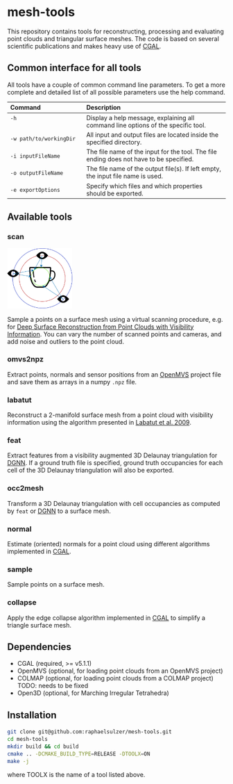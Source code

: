 # mesh-tools
This repository contains tools for reconstructing, processing and evaluating point clouds and triangular surface meshes. 
The code is based on several scientific publications and makes heavy use of [CGAL](https://www.cgal.org/).



## Common interface for all tools

All tools have a couple of common command line parameters. To get a more complete and detailed list of all possible parameters use
the help command.

| Command                 | Description                                                                             |
|:------------------------|:----------------------------------------------------------------------------------------|
| `-h`<img width=180/>    | Display a help message, explaining all command line options of the specific tool.       |
| `-w path/to/workingDir` | All input and output files are located inside the specified directory.                  |
| `-i inputFileName`      | The file name of the input for the tool. The file ending does not have to be specified. |
| `-o outputFileName`     | The file name of the output file(s). If left empty, the input file name is used.        |
| `-e exportOptions`      | Specify which files and which properties should be exported.                            |



## Available tools

### scan

<img style="width:150px;" src="src/scan.png">

Sample a points on a surface mesh using a virtual scanning procedure, e.g. for [Deep Surface Reconstruction from Point Clouds with Visibility Information](https://github.com/raphaelsulzer/dsrv-data).
You can vary the number of scanned points and cameras, and add noise and outliers to the point cloud.

### omvs2npz

Extract points, normals and sensor positions from an [OpenMVS](https://github.com/cdcseacave/openMVS) project file and save them as arrays in a numpy `.npz` file.


### labatut

Reconstruct a 2-manifold surface mesh from a point cloud with visibility information using the algorithm presented in [Labatut et al. 2009](https://diglib.eg.org/handle/10.2312/CGF.v28i8pp2275-2290).

### feat

Extract features from a visibility augmented 3D Delaunay triangulation for [DGNN](https://github.com/raphaelsulzer/dgnn).
If a ground truth file is specified, ground truth occupancies for each cell of the 3D Delaunay triangulation will also be exported.


### occ2mesh

Transform a 3D Delaunay triangulation with cell occupancies as computed by `feat` or [DGNN](https://github.com/raphaelsulzer/dgnn) to a surface mesh.

### normal

Estimate (oriented) normals for a point cloud using different algorithms implemented in [CGAL](https://www.cgal.org/).

### sample

Sample points on a surface mesh.

### collapse

Apply the edge collapse algorithm implemented in [CGAL](https://www.cgal.org/) to simplify a triangle surface mesh.





## Dependencies

- CGAL (required, >= v5.1.1)
- OpenMVS (optional, for loading point clouds from an OpenMVS project)
- COLMAP (optional, for loading point clouds from a COLMAP project) TODO: needs to be fixed
- Open3D (optional, for Marching Irregular Tetrahedra)


## Installation

```bash
git clone git@github.com:raphaelsulzer/mesh-tools.git
cd mesh-tools
mkdir build && cd build
cmake .. -DCMAKE_BUILD_TYPE=RELEASE -DTOOLX=ON
make -j
```
where TOOLX is the name of a tool listed above. 

